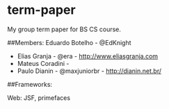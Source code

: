 term-paper
==========

My group term paper for BS CS course.

##Members:
Eduardo Botelho - @EdKnight

* Elias Granja - @era - http://www.eliasgranja.com 
* Mateus Coradini - 
* Paulo Dianin - @maxjuniorbr -  http://dianin.net.br/



##Frameworks:

Web: JSF, primefaces
